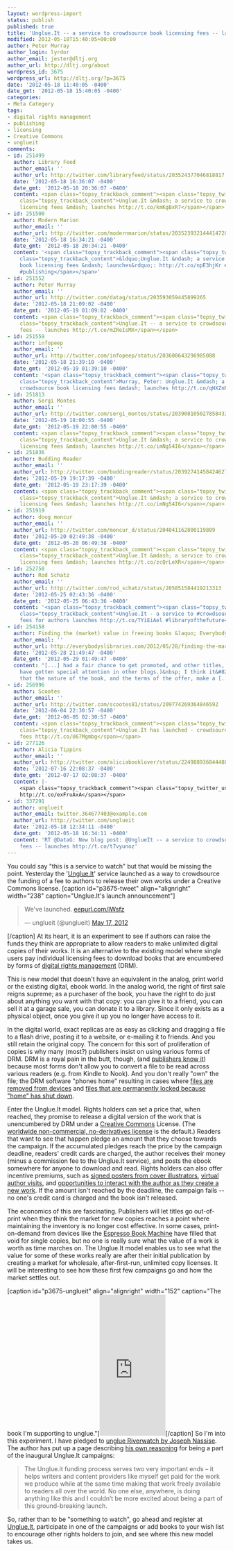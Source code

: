 ```yaml
---
layout: wordpress-import
status: publish
published: true
title: 'Unglue.It -- a service to crowdsource book licensing fees -- launches'
modified: 2012-05-18T15:40:05+00:00
author: Peter Murray
author_login: lyrdor
author_email: jester@dltj.org
author_url: http://dltj.org/about
wordpress_id: 3675
wordpress_url: http://dltj.org/?p=3675
date: '2012-05-18 11:40:05 -0400'
date_gmt: '2012-05-18 15:40:05 -0400'
categories:
- Meta Category
tags:
- digital rights management
- publishing
- licensing
- Creative Commons
- unglueit
comments:
- id: 251499
  author: Library Feed
  author_email: ''
  author_url: http://twitter.com/libraryfeed/status/203524377046818817
  date: '2012-05-18 16:36:07 -0400'
  date_gmt: '2012-05-18 20:36:07 -0400'
  content: <span class="topsy_trackback_comment"><span class="topsy_twitter_username"><span
    class="topsy_trackback_content">Unglue.It &mdash; a service to crowdsource book
    licensing fees &mdash; launches http://t.co/kmKgBxR7</span></span>
- id: 251500
  author: Modern Marion
  author_email: ''
  author_url: http://twitter.com/modernmarion/status/203523932144414720
  date: '2012-05-18 16:34:21 -0400'
  date_gmt: '2012-05-18 20:34:21 -0400'
  content: '<span class="topsy_trackback_comment"><span class="topsy_twitter_username"><span
    class="topsy_trackback_content">&ldquo;Unglue.It &ndash; a service to crowdsource
    book licensing fees &ndash; launches&rdquo;: http://t.co/npE3hjKr #libraries #copyright
    #publishing</span></span>'
- id: 251552
  author: Peter Murray
  author_email: ''
  author_url: http://twitter.com/datag/status/203593059445899265
  date: '2012-05-18 21:09:02 -0400'
  date_gmt: '2012-05-19 01:09:02 -0400'
  content: <span class="topsy_trackback_comment"><span class="topsy_twitter_username"><span
    class="topsy_trackback_content">Unglue.It -- a service to crowdsource book licensing
    fees -- launches http://t.co/mZReIsMX</span></span>
- id: 251559
  author: infopeep
  author_email: ''
  author_url: http://twitter.com/infopeep/status/203600643296985088
  date: '2012-05-18 21:39:10 -0400'
  date_gmt: '2012-05-19 01:39:10 -0400'
  content: '<span class="topsy_trackback_comment"><span class="topsy_twitter_username"><span
    class="topsy_trackback_content">Murray, Peter: Unglue.It &mdash; a service to
    crowdsource book licensing fees &mdash; launches http://t.co/qHXZnRcW</span></span>'
- id: 251813
  author: Sergi Montes
  author_email: ''
  author_url: http://twitter.com/sergi_montes/status/203908105027858432
  date: '2012-05-19 18:00:55 -0400'
  date_gmt: '2012-05-19 22:00:55 -0400'
  content: <span class="topsy_trackback_comment"><span class="topsy_twitter_username"><span
    class="topsy_trackback_content">Unglue.It &mdash; a service to crowdsource book
    licensing fees &mdash; launches http://t.co/imNg54I6</span></span>
- id: 251836
  author: Budding Reader
  author_email: ''
  author_url: http://twitter.com/buddingreader/status/203927414584246273
  date: '2012-05-19 19:17:39 -0400'
  date_gmt: '2012-05-19 23:17:39 -0400'
  content: <span class="topsy_trackback_comment"><span class="topsy_twitter_username"><span
    class="topsy_trackback_content">Unglue.It &mdash; a service to crowdsource book
    licensing fees &mdash; launches http://t.co/imNg54I6</span></span>
- id: 251919
  author: doug moncur
  author_email: ''
  author_url: http://twitter.com/moncur_d/status/204041162800119809
  date: '2012-05-20 02:49:38 -0400'
  date_gmt: '2012-05-20 06:49:38 -0400'
  content: <span class="topsy_trackback_comment"><span class="topsy_twitter_username"><span
    class="topsy_trackback_content">Unglue.It &mdash; a service to crowdsource book
    licensing fees &mdash; launches http://t.co/zcQrLeXR</span></span>
- id: 252750
  author: Rod Schatz
  author_email: ''
  author_url: http://twitter.com/rod_schatz/status/205851584419213313
  date: '2012-05-25 02:43:36 -0400'
  date_gmt: '2012-05-25 06:43:36 -0400'
  content: '<span class="topsy_trackback_comment"><span class="topsy_twitter_username"><span
    class="topsy_trackback_content">Unglue.It - a service to #crowdsource book licensing
    fees for authors launches http://t.co/TYiEiAel #libraryofthefuture</span></span>'
- id: 254158
  author: Finding the (market) value in freeing books &laquo; Everybody&#039;s Libraries
  author_email: ''
  author_url: http://everybodyslibraries.com/2012/05/28/finding-the-market-value-in-freeing-books/
  date: '2012-05-28 21:49:47 -0400'
  date_gmt: '2012-05-29 01:49:47 -0400'
  content: "[...] had a fair chance to get promoted, and other titles, like Riverwatch,
    have gotten special attention in other blogs.)&nbsp; I think it&#8217;s more likely
    that the nature of the book, and the terms of the offer, make a [...]"
- id: 256996
  author: Scootes
  author_email: ''
  author_url: http://twitter.com/scootes81/status/209774269364846592
  date: '2012-06-04 22:30:57 -0400'
  date_gmt: '2012-06-05 02:30:57 -0400'
  content: <span class="topsy_trackback_comment"><span class="topsy_twitter_username"><span
    class="topsy_trackback_content">Unglue.It has launched - crowdsourcing book licencing
    fees http://t.co/U67Mgmbg</span></span>
- id: 277126
  author: Alicia Tippins
  author_email: ''
  author_url: http://twitter.com/aliciabooklover/status/224988936844488706
  date: '2012-07-16 22:08:37 -0400'
  date_gmt: '2012-07-17 02:08:37 -0400'
  content: |-
    <span class="topsy_trackback_comment"><span class="topsy_twitter_username"><span class="topsy_trackback_content">Unglue.It &mdash; a service to crowdsource book licensing fees &mdash; launches:
    http://t.co/exFruAxA</span></span>
- id: 337291
  author: unglueit
  author_email: twitter.364677403@example.com
  author_url: http://twitter.com/unglueit
  date: '2012-05-18 12:34:11 -0400'
  date_gmt: '2012-05-18 16:34:11 -0400'
  content: 'RT @DataG: New blog post: @UnglueIt -- a service to crowdsource book licensing
    fees -- launches http://t.co/t7vyunoz'
---
```

<p>You could say "this is a service to watch" but that would be missing the point.  Yesterday the '<a href="http://unglue.it/" title="Unglue.It Homepage">Unglue.It</a>' service launched as a way to crowdsource the funding of a fee to authors to release their own works under a Creative Commons license. [caption id="p3675-tweet" align="alignright" width="238" caption="Unglue.It's launch announcement"]<br />
<blockquote class="twitter-tweet">
<p>We've launched. <a href="http://t.co/NsOUKWqm" title="http://eepurl.com/lWsfz">eepurl.com/lWsfz</a></p>
<p>&mdash; unglueit (@unglueit) <a href="https://twitter.com/unglueit/status/203152838434623488" data-datetime="2012-05-17T15:59:45+00:00">May 17, 2012</a></p></blockquote>
<p><script src="//platform.twitter.com/widgets.js" charset="utf-8"></script>[/caption] At its heart, it is an experiment to see if authors can raise the funds they think are appropriate to allow readers to make unlimited digital copies of their works.  It is an alternative to the existing model where single users pay individual licensing fees to download books that are encumbered by forms of <a href="http://en.wikipedia.org/wiki/Digital_rights_management" title="Digital Rights Management | Wikipedia">digital rights management</a> (DRM).</p>
<p>This is new model that doesn't have an equivalent in the analog, print world or the existing digital, ebook world.  In the analog world, the right of first sale reigns supreme; as a purchaser of the book, you have the right to do just about anything you want with that copy: you can give it to a friend, you can sell it at a garage sale, you can donate it to a library.  Since it only exists as a physical object, once you give it up you no longer have access to it.</p>
<p>In the digital world, exact replicas are as easy as clicking and dragging a file to a flash drive, posting it to a website, or e-mailing it to friends.  And you still retain the original copy.  The concern for this sort of proliferation of copies is why many (most?) publishers insist on using various forms of DRM.  DRM is a royal pain in the butt, though, (and <a href="http://web.archive.org/web/20120518000000/http://paidcontent.org/2012/04/24/breaking-drm-publishing-exec/" title="&#8220;Why I break DRM on e-books&#8221;: A publishing exec speaks out |        paidContent">publishers know it</a>) because most forms don't allow you to convert a file to be read across various readers (e.g. from Kindle to Nook).  And you don't really "own" the file; the DRM software "phones home" resulting in cases where <a href="http://www.nytimes.com/2009/07/18/technology/companies/18amazon.html?_r=1" title="Amazon Erases Orwell Books From Kindle | New York Times">files are removed from devices</a> and <a href="http://arstechnica.com/uncategorized/2008/07/drm-still-sucks-yahoo-music-going-dark-taking-keys-with-it/" title="DRM still sucks: Yahoo Music going dark, taking keys with it | Ars Technica">files that are permanently locked because "home" has shut down</a>.</p>
<p>Enter the Unglue.It model.  Rights holders can set a price that, when reached, they promise to release a digital version of the work that is unencumbered by DRM under a <a href="http://creativecommons.org/" title="Creative Commons homepage">Creative Commons</a> License.  (The <a href="http://creativecommons.org/licenses/by-nc-nd/3.0/" title="Creative Commons &mdash; Attribution-NonCommercial-NoDerivs 3.0 Unported<br />
  &mdash; CC BY-NC-ND 3.0">worldwide non-commercial, no-derivatives license</a> is the default.)  Readers that want to see that happen pledge an amount that they choose towards the campaign.  If the accumulated pledges reach the price by the campaign deadline, readers' credit cards are charged, the author receives their money (minus a commission fee to the Unglue.It service), and posts the ebook somewhere for anyone to download and read.  Rights holders can also offer incentive premiums, such as <a href="http://unglue.it/pledge/493/?premium_id=21#premium_21" title="http://unglue.it/pledge/493/?premium_id=21#premium_21">signed posters from cover illustrators</a>, <a href="http://unglue.it/pledge/82055/?premium_id=83#premium_83" title="http://unglue.it/pledge/82055/?premium_id=83#premium_83">virtual author visits</a>, and <a href="http://unglue.it/pledge/79399?premium_id=62#premium_62" title="http://unglue.it/pledge/79399?premium_id=62#premium_62">opportunities to interact with the author as they create a new work</a>.  If the amount isn't reached by the deadline, the campaign fails -- no one's credit card is charged and the book isn't released.</p>
<p>The economics of this are fascinating.  Publishers will let titles go out-of-print when they think the market for new copies reaches a point where maintaining the inventory is no longer cost effective.  In some cases, print-on-demand from devices like the <a href="/article/espresso-print-on-demand/">Espresso Book Machine</a> have filled that void for single copies, but no one is really sure what the value of a work is worth as time marches on.  The Unglue.It model enables us to see what the value for some of these works really are after their initial publication by creating a market for wholesale, after-first-run, unlimited copy licenses.  It will be interesting to see how these first few campaigns go and how the market settles out.</p>
<p>[caption id="p3675-unglueit" align="alignright" width="152" caption="The book I'm supporting to unglue."]<iframe src="https://unglue.it/api/widget/9780743480406/" width="152" height="325" frameborder="0"></iframe>[/caption] So I'm into this experiment.  I have pledged to <a href="http://unglue.it/work/79399/" title="Campaign to unglue Riverwatch | unglue.it">unglue Riverwatch by Joseph Nassise</a>.  The author has put up a page describing <a href="http://web.archive.org/web/20120825132135/http://josephnassise.com:80/help-me-unglue-riverwatch" title="Help me UNGLUE Riverwatch">his own reasoning</a> for being a part of the inaugural Unglue.It campaigns:</p>
<blockquote><p>The Unglue.it funding process serves two very important ends &ndash; it helps writers and content providers like myself get paid for the work we produce while at the same time making that work freely available to readers all over the world.  No one else, anywhere, is doing anything like this and I couldn&rsquo;t be more excited about being a part of this ground-breaking launch.</p></blockquote>
<p>So, rather than to be "something to watch", go ahead and register at <a href="http://unglue.it/" title="Unglue.It Homepage">Unglue.It</a>, participate in one of the campaigns or add books to your wish list to encourage other rights holders to join, and see where this new model takes us.</p>
